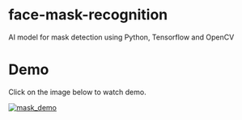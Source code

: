 # face-mask-recognition
AI model for mask detection using Python, Tensorflow and OpenCV

# Demo

Click on the image below to watch demo.

[![mask_demo](https://img.youtube.com/vi/TlrxpqBF_1w/0.jpg)](https://www.youtube.com/watch?v=TlrxpqBF_1w)

